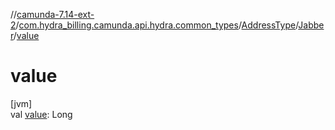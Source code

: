 //[camunda-7.14-ext-2](../../../../index.md)/[com.hydra_billing.camunda.api.hydra.common_types](../../index.md)/[AddressType](../index.md)/[Jabber](index.md)/[value](value.md)

# value

[jvm]\
val [value](value.md): Long

